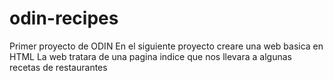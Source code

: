 # odin-recipes
Primer proyecto de ODIN
En el siguiente proyecto creare una web basica en HTML
La web tratara de una pagina indice que nos llevara a algunas recetas de restaurantes